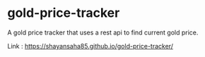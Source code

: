 # gold-price-tracker
A gold price tracker that uses a rest api to find current gold price.

Link : https://shayansaha85.github.io/gold-price-tracker/
